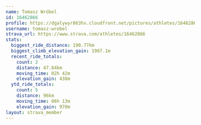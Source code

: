 ```yaml
---
name: Tomasz Wróbel
id: 16462866
profile: https://dgalywyr863hv.cloudfront.net/pictures/athletes/16462866/10169785/1/large.jpg
username: tomasz-wrobel
strava_url: https://www.strava.com/athletes/16462866
stats:
  biggest_ride_distance: 190.77km
  biggest_climb_elevation_gain: 1987.1m
  recent_ride_totals:
    count: 2
    distance: 47.84km
    moving_time: 02h 42m
    elevation_gain: 438m
  ytd_ride_totals:
    count: 5
    distance: 96km
    moving_time: 06h 13m
    elevation_gain: 970m
layout: strava_member
--- 
```

